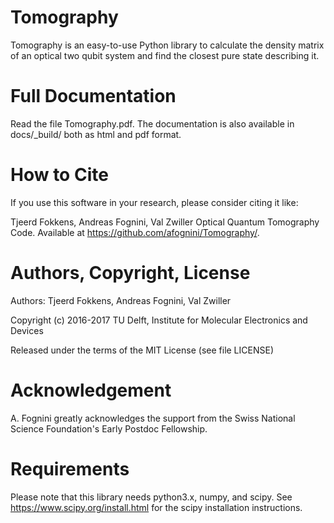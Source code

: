 # Tomography

Tomography is an easy-to-use Python library to calculate the density matrix of an optical two qubit system and find the closest pure state describing it.


# Full Documentation

Read the file Tomography.pdf. The documentation is also available in docs/_build/ both as html and pdf format.

# How to Cite

If you use this software in your research, please consider citing it like:

Tjeerd Fokkens, Andreas Fognini, Val Zwiller Optical Quantum Tomography Code. Available at https://github.com/afognini/Tomography/.

# Authors, Copyright, License

Authors: Tjeerd Fokkens, Andreas Fognini, Val Zwiller

Copyright (c) 2016-2017 TU Delft, Institute for Molecular Electronics and Devices

Released under the terms of the MIT License (see file LICENSE)

# Acknowledgement
A. Fognini greatly acknowledges the support from the Swiss National Science Foundation's Early Postdoc Fellowship.

# Requirements

Please note that this library needs python3.x, numpy, and scipy.
See https://www.scipy.org/install.html for the scipy installation instructions.
